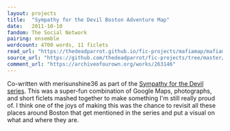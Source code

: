 ```yaml
---
layout: projects
title:  "Sympathy for the Devil Boston Adventure Map"
date:   2011-10-10
fandom: The Social Network
pairing: ensemble
wordcount: 4700 words, 11 ficlets
read_url: "https://thedeadparrot.github.io/fic-projects/mafiamap/mafiamap.html"
source_url: "https://github.com/thedeadparrot/fic-projects/tree/master/mafiamap"
comment_url: "https://archiveofourown.org/works/263146"
---
```


Co-written with merisunshine36 as part of the [Sympathy for the Devil series](https://archiveofourown.org/series/9888). This was a super-fun combination of Google Maps, photographs, and short ficlets mashed together to make something I'm still really proud of. I think one of the joys of making this was the chance to revisit all these places around Boston that get mentioned in the series and put a visual on what and where they are.
